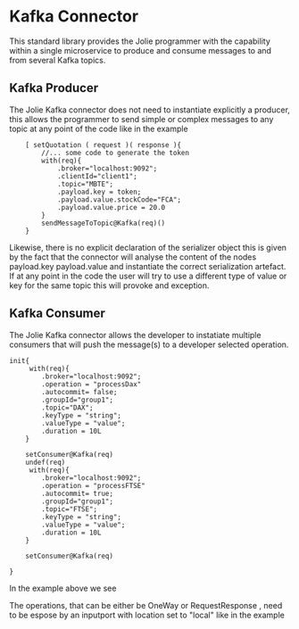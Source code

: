 # Kafka Connector

This standard library provides the Jolie programmer with the capability within a single microservice to produce and consume messages to and from several Kafka topics.

## Kafka Producer

The Jolie Kafka connector does not need to instantiate explicitly a producer, this allows the programmer to send simple or complex messages to any topic at any point of the code like in the example

```jolie
    [ setQuotation ( request )( response ){
        //... some code to generate the token
        with(req){
            .broker="localhost:9092";
            .clientId="client1";
            .topic="MBTE";
            .payload.key = token;
            .payload.value.stockCode="FCA";
            .payload.value.price = 20.0
        }
        sendMessageToTopic@Kafka(req)()
    }
```
Likewise, there is no explicit declaration of the serializer object this is given by the fact that the connector will analyse the content of the nodes payload.key payload.value and instantiate the correct serialization artefact.
If at any point in the code the user will try to use a different type of value or key for the same topic this will provoke and exception.

## Kafka Consumer

The Jolie Kafka connector allows the developer to instatiate multiple consumers that will push the message(s) to a developer selected operation.

```jolie
init{
     with(req){
        .broker="localhost:9092";
        .operation = "processDax"
        .autocommit= false;
        .groupId="group1";
        .topic="DAX";
        .keyType = "string";
        .valueType = "value";
        .duration = 10L
    }

    setConsumer@Kafka(req)
    undef(req)
     with(req){
        .broker="localhost:9092";
        .operation = "processFTSE"
        .autocommit= true;
        .groupId="group1";
        .topic="FTSE";
        .keyType = "string";
        .valueType = "value";
        .duration = 10L
    }

    setConsumer@Kafka(req)

}
```
In the example above we see 

The operations, that can be either be OneWay or  RequestResponse , need to be espose by an inputport with location set to "local" like in the example 





